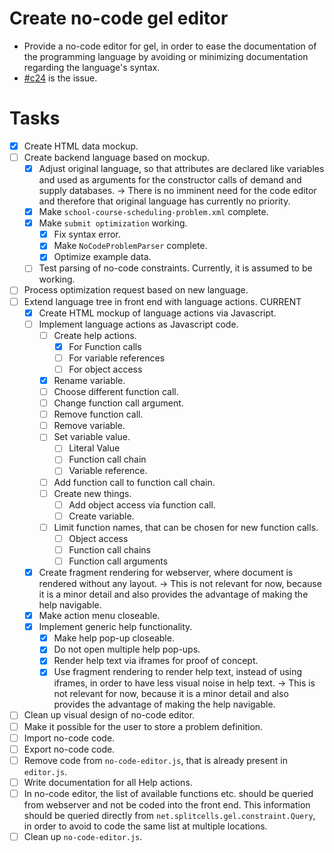 # Create no-code gel editor
* Provide a no-code editor for gel,
  in order to ease the documentation of the programming language
  by avoiding or minimizing documentation regarding the language's syntax.
* [\#c24](https://codeberg.org/splitcells-net/net.splitcells.network.community/issues/24) is the issue.
# Tasks
* [x] Create HTML data mockup.
* [ ] Create backend language based on mockup.
    * [x] Adjust original language,
      so that attributes are declared like variables and used as arguments
      for the constructor calls of demand and supply databases.
      -> There is no imminent need for the code editor
      and therefore that original language has currently no priority.
    * [x] Make `school-course-scheduling-problem.xml` complete.
    * [x] Make `submit optimization` working.
        * [x] Fix syntax error.
        * [x] Make `NoCodeProblemParser` complete.
        * [x] Optimize example data.
    * [ ] Test parsing of no-code constraints. Currently, it is assumed to be working.
* [ ] Process optimization request based on new language.
* [ ] Extend language tree in front end with language actions. CURRENT
    * [x] Create HTML mockup of language actions via Javascript.
    * [ ] Implement language actions as Javascript code.
        * [ ] Create help actions.
            * [x] For Function calls
            * [ ] For variable references
            * [ ] For object access
        * [x] Rename variable. 
        * [ ] Choose different function call.
        * [ ] Change function call argument.
        * [ ] Remove function call.
        * [ ] Remove variable.
        * [ ] Set variable value.
            * [ ] Literal Value
            * [ ] Function call chain
            * [ ] Variable reference.
        * [ ] Add function call to function call chain.
        * [ ] Create new things.
            * [ ] Add object access via function call.
            * [ ] Create variable.
        * [ ] Limit function names, that can be chosen for new function calls.
            * [ ] Object access
            * [ ] Function call chains
            * [ ] Function call arguments
    * [x] Create fragment rendering for webserver, where document is rendered without any layout.
      -> This is not relevant for now, because it is a minor detail and also provides the advantage of making the help navigable.
    * [x] Make action menu closeable.
    * [x] Implement generic help functionality.
        * [x] Make help pop-up closeable.
        * [x] Do not open multiple help pop-ups.
        * [x] Render help text via iframes for proof of concept.
        * [x] Use fragment rendering to render help text, instead of using iframes, in order to have less visual noise in help text.
          -> This is not relevant for now, because it is a minor detail and also provides the advantage of making the help navigable.
* [ ] Clean up visual design of no-code editor.
* [ ] Make it possible for the user to store a problem definition.
* [ ] Import no-code code.
* [ ] Export no-code code.
* [ ] Remove code from `no-code-editor.js`, that is already present in `editor.js`.
* [ ] Write documentation for all Help actions.
* [ ] In no-code editor, the list of available functions etc. should be queried from webserver and not be coded into the front end.
  This information should be queried directly from `net.splitcells.gel.constraint.Query`,
  in order to avoid to code the same list at multiple locations.
* [ ] Clean up `no-code-editor.js`.